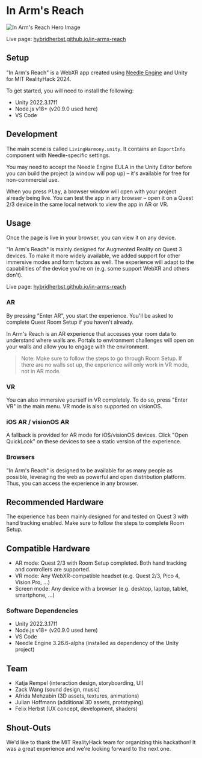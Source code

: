 # In Arm's Reach

![In Arm's Reach Hero Image](https://hybridherbst.github.io/in-arms-reach/include/in-arms-reach.jpg)

Live page: [hybridherbst.github.io/in-arms-reach](https://hybridherbst.github.io/in-arms-reach/)  

## Setup

"In Arm's Reach" is a WebXR app created using [Needle Engine](https://needle.tools) and Unity for MIT RealityHack 2024. 

To get started, you will need to install the following:  
- Unity 2022.3.17f1
- Node.js v18+ (v20.9.0 used here)
- VS Code

## Development

The main scene is called `LivingHarmony.unity`. It contains an `ExportInfo` component with Needle-specific settings.  

You may need to accept the Needle Engine EULA in the Unity Editor before you can build the project (a window will pop up) – it's available for free for non-commercial use.  

When you press <kbd>Play</kbd>, a browser window will open with your project already being live. You can test the app in any browser – open it on a Quest 2/3 device in the same local network to view the app in AR or VR.  

## Usage

Once the page is live in your browser, you can view it on any device. 

"In Arm's Reach" is mainly designed for Augmented Reality on Quest 3 devices. To make it more widely available, we added support for other immersive modes and form factors as well. The experience will adapt to the capabilities of the device you're on (e.g. some support WebXR and others don't).  

Live page: [hybridherbst.github.io/in-arms-reach](https://hybridherbst.github.io/in-arms-reach/)  

### AR

By pressing "Enter AR", you start the experience. You'll be asked to complete Quest Room Setup if you haven't already.  

In Arm's Reach is an AR experience that accesses your room data to understand where walls are. Portals to environment challenges will open on your walls and allow you to engage with the environment.  

> Note: Make sure to follow the steps to go through Room Setup. If there are no walls set up, the experience will only work in VR mode, not in AR mode. 

### VR

You can also immersive yourself in VR completely. To do so, press "Enter VR" in the main menu. VR mode is also supported on visionOS.  

### iOS AR / visionOS AR

A fallback is provided for AR mode for iOS/visionOS devices. Click "Open QuickLook" on these devices to see a static version of the experience.  

### Browsers

"In Arm's Reach" is designed to be available for as many people as possible, leveraging the web as powerful and open distribution platform. Thus, you can access the experience in any browser.   

## Recommended Hardware

The experience has been mainly designed for and tested on Quest 3 with hand tracking enabled. Make sure to follow the steps to complete Room Setup.

## Compatible Hardware

- AR mode: Quest 2/3 with Room Setup completed. Both hand tracking and controllers are supported.
- VR mode: Any WebXR-compatible headset (e.g. Quest 2/3, Pico 4, Vision Pro, ...)
- Screen mode: Any device with a browser (e.g. desktop, laptop, tablet, smartphone, ...)

### Software Dependencies

- Unity 2022.3.17f1
- Node.js v18+ (v20.9.0 used here)
- VS Code
- Needle Engine 3.26.6-alpha (installed as dependency of the Unity project)

## Team

- Katja Rempel (interaction design, storyboarding, UI)
- Zack Wang (sound design, music)
- Afrida Mehzabin (3D assets, textures, animations)
- Julian Hoffmann (additional 3D assets, prototyping)
- Felix Herbst (UX concept, development, shaders)

## Shout-Outs

We'd like to thank the MIT RealityHack team for organizing this hackathon! It was a great experience and we're looking forward to the next one. 
